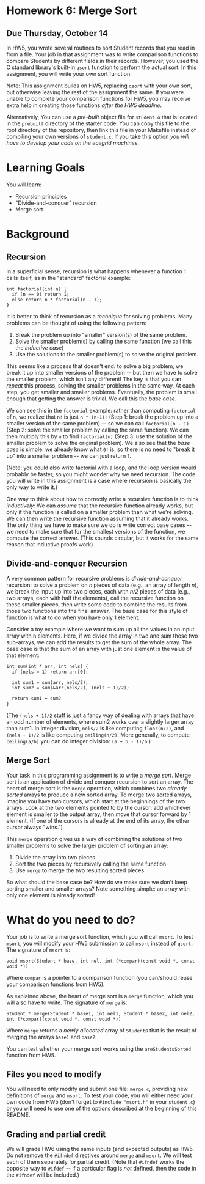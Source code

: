 # Homework 6: Merge Sort
## Due Thursday, October 14

In HW5,
you wrote several routines to sort Student records that you read in from a
file. Your job in that assignment was to write comparison functions to compare
Students by different fields in their records. However, you used the C
standard library's built-in `qsort` function to perform the actual sort. In
this assignment, you will write your own sort function.

Note: This assignment builds on HW5, replacing `qsort` with your own sort,
but otherwise leaving the rest of the assignment the same. If you were unable
to complete your comparison functions for HW5, you may receive extra help in
creating those functions _after the HW5 deadline_. 

Alternatively, You can use a *pre-built* object file for
   `student.o` that is located in the `prebuilt` directory of the starter code.
   You can copy this file to the root directory of the repository, then
   link this file in your Makefile instead of compiling your 
   own versions of `student.c`. If you take this option *you will 
   have to develop your code on the ecegrid machines*.
      
Learning Goals
==============
You will learn:

* Recursion principles
* "Divide-and-conquer" recursion
* Merge sort

Background
==========

Recursion
---------

In a superficial sense, recursion is what happens whenever a function `f` calls itself, as in the "standard" factorial example:

```
int factorial(int n) {
  if (n == 0) return 1;
  else return n * factorial(n - 1);
}
```

It is better to think of recursion as a *technique* for solving problems. Many problems can be thought of using the following pattern:

1. Break the problem up into "smaller" version(s) of the same problem.
2. Solve the smaller problem(s) by calling the same function (we call this the 
   *inductive case*)
3. Use the solutions to the smaller problem(s) to solve the original problem.

This seems like a process that doesn't end: to solve a big problem, we break
it up into smaller versions of the problem -- but then we have to solve the
smaller problem, which isn't any different! The key is that you can *repeat*
this process, solving the smaller problems in the same way. At each step, you
get smaller and smaller problems. Eventually, the problem is small enough that
getting the answer is trivial. We call this the *base case*.

We can see this in the `factorial` example: rather than computing `factorial`
of `n`, we realize that `n!` is just `n * (n-1)!` (Step 1: break the problem
up into a smaller version of the same problem) -- so we can call `factorial(n - 1)`
(Step 2: solve the smaller problem by calling the same function). We can 
then multiply this by `n` to find `factorial(n)` (Step 3: use the solution of
the smaller problem to solve the original problem). We also see that the *base
case* is simple: we already know what `0!` is, so there is no need to "break
it up" into a smaller problem -- we can just return 1.

(Note: you could also write factorial with a loop, and the loop version would
probably be faster, so you might wonder why we need recursion. The code you
will write in this assignment is a case where recursion is basically the only
way to write it.)

One way to think about how to correctly write a recursive function is to think
*inductively*: We can *assume* that the recursive function already works, but
only if the function is called on a smaller problem than what we're solving.
We can then write the recursive function assuming that it already works. The
only thing we have to make sure we do is write correct base cases -- we need
to make sure that for the smallest versions of the function, we compute the
correct answer. (This sounds circular, but it works for the same reason that
inductive proofs work)

Divide-and-conquer Recursion
----------------------------

A very common pattern for recursive problems is *divide-and-conquer*
recursion: to solve a problem on *n* pieces of data (e.g., an array of length
*n*), we break the input up into two pieces, each with *n/2* pieces of data
(e.g., two arrays, each with half the elements), call the recursive function
on these smaller pieces, then write some code to combine the results from
those two functions into the final answer. The base case for this style of
function is what to do when you have only 1 element.

Consider a toy example where we want to sum up all the values in an input
array with n elements. Here, if we divide the array in two and sum those two
sub-arrays, we can add the results to get the sum of the whole array. The base
case is that the sum of an array with just one element is the value of that
element:

```
int sum(int * arr, int nels) {
  if (nels = 1) return arr[0];
  
  int sum1 = sum(arr, nels/2);
  int sum2 = sum(&arr[nels/2], (nels + 1)/2);
  
  return sum1 + sum2
}
```

(The `(nels + 1)/2` stuff is just a fancy way of dealing with arrays that have
an odd number of elements, where sum2 works over a slightly larger array than
sum1. In integer division, `nels/2` is like computing `floor(n/2)`, and `(nels + 1)/2` is like computing `ceiling(n/2)`. More generally, to compute
`ceiling(a/b)` you can do integer division: `(a + b - 1)/b`.)

Merge Sort
----------

Your task in this programming assignment is to write a *merge sort*. Merge
sort is an application of divide and conquer recursion to sort an array. The
heart of merge sort is the `merge` operation, which combines two *already
sorted* arrays to produce a new sorted array. To merge two sorted arrays,
imagine you have two cursors, which start at the beginnings of the two arrays.
Look at the two elements pointed to by the cursor: add whichever element is
smaller to the output array, then move that cursor forward by 1 element. (If
one of the cursors is already at the end of its array, the other cursor always
"wins.")

This `merge` operation gives us a way of combining the solutions of two
smaller problems to solve the larger problem of sorting an array:

1. Divide the array into two pieces
2. Sort the two pieces by recursively calling the same function
3. Use `merge` to merge the two resulting sorted pieces

So what should the base case be? How do we make sure we don't keep sorting
smaller and smaller arrays? Note something simple: an array with only one
element is already sorted!

What do you need to do?
=======================

Your job is to write a merge sort function, which you will call `msort`. To test `msort`, you will modify your HW5 submission to call `msort` instead of `qsort`. The signature of `msort` is:

`void msort(Student * base, int nel, int (*compar)(const void *, const void *))`

Where `compar` is a pointer to a comparison function (you can/should reuse your comparison functions from HW5).

As explained above, the heart of merge sort is a `merge` function, which you will also have to write. The signature of `merge` is:

`Student * merge(Student * base1, int nel1, Student * base2, int nel2, int (*compar)(const void *, const void *))`

Where `merge` returns a *newly allocated* array of `Student`s that is the result of merging the arrays `base1` and `base2`.

You can test whether your merge sort works using the `areStudentsSorted` function from HW5.

Files you need to modify
------------------------

You will need to only modify and submit one file: `merge.c`, providing new
definitions of `merge` and `msort`. To test your code, you will either need
your own code from HW5 (don't forget to `#include "msort.h"` in your
`student.c`) or you will need to use one of the options described at the
beginning of this README.

Grading and partial credit
--------------------------

We will grade HW6 using the same inputs (and expected outputs) as HW5. Do
not remove the `#ifndef` directives around `merge` and `msort`. We will test
each of them separately for partial credit. (Note that `#ifndef` works the opposite way to `#ifdef` -- if a particular flag is *not* defined, then the code in the `#ifndef` will be included.)
